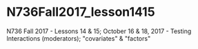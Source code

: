 # N736Fall2017_lesson1415
N736 Fall 2017 - Lessons 14 &amp; 15; October 16 &amp; 18, 2017 - Testing Interactions (moderators); "covariates" &amp; "factors"
